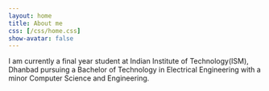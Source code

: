 ```yaml
---
layout: home
title: About me
css: [/css/home.css]
show-avatar: false
---
```

I am currently a final year student at Indian Institute of Technology(ISM), Dhanbad pursuing a Bachelor of Technology in Electrical Engineering with a minor Computer Science and Engineering.